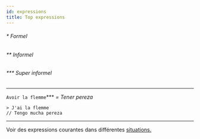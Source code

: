 ```yaml
---
id: expressions
title: Top expressions
---
```


###### _\* Formel_

###### _\*\* Informel_

###### _\*\*\* Super informel_

---

`Avoir la flemme`\*\*\* _= Tener pereza_

```
> J'ai la flemme
// Tengo mucha pereza
```

---

Voir des expressions courantes dans différentes [situations.](/docs/situations.html)
